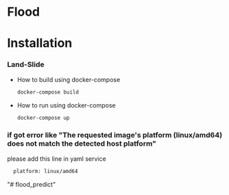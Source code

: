# Flood 

# Installation

### Land-Slide

- How to build using docker-compose

  ```bash
  docker-compose build
  ```

- How to run using docker-compose
  ```bash
  docker-compose up
  ```

### if got error like "The requested image's platform (linux/amd64) does not match the detected host platform"

please add this line in yaml service

```bash
  platform: linux/amd64
```
"# flood_predict" 
